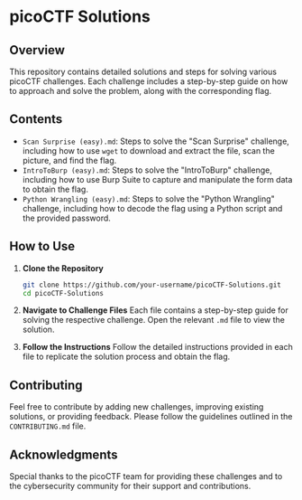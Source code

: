 
# picoCTF Solutions

## Overview
This repository contains detailed solutions and steps for solving various picoCTF challenges. Each challenge includes a step-by-step guide on how to approach and solve the problem, along with the corresponding flag.

## Contents
- `Scan Surprise (easy).md`: Steps to solve the "Scan Surprise" challenge, including how to use `wget` to download and extract the file, scan the picture, and find the flag.
- `IntroToBurp (easy).md`: Steps to solve the "IntroToBurp" challenge, including how to use Burp Suite to capture and manipulate the form data to obtain the flag.
- `Python Wrangling (easy).md`: Steps to solve the "Python Wrangling" challenge, including how to decode the flag using a Python script and the provided password.

## How to Use
1. **Clone the Repository**
   ```bash
   git clone https://github.com/your-username/picoCTF-Solutions.git
   cd picoCTF-Solutions
   ```

2. **Navigate to Challenge Files**
   Each file contains a step-by-step guide for solving the respective challenge. Open the relevant `.md` file to view the solution.

3. **Follow the Instructions**
   Follow the detailed instructions provided in each file to replicate the solution process and obtain the flag.

## Contributing
Feel free to contribute by adding new challenges, improving existing solutions, or providing feedback. Please follow the guidelines outlined in the `CONTRIBUTING.md` file.

## Acknowledgments
Special thanks to the picoCTF team for providing these challenges and to the cybersecurity community for their support and contributions.
